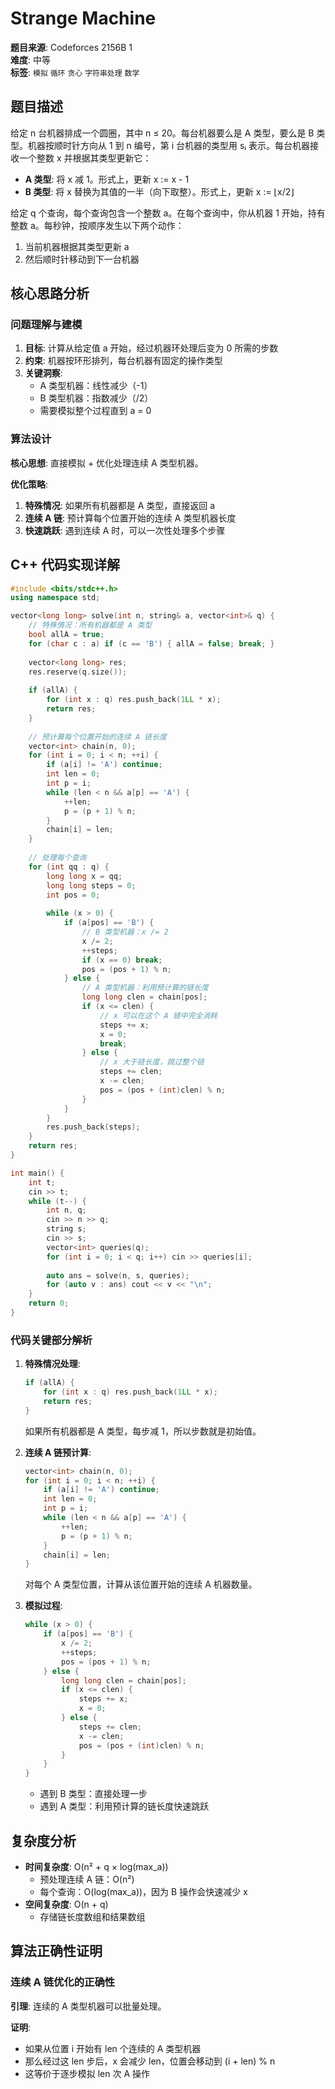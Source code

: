 # Strange Machine

**题目来源**: Codeforces 2156B <mcreference link="https://codeforces.com/contest/2156/problem/B" index="1">1</mcreference>  
**难度**: 中等  
**标签**: `模拟` `循环` `贪心` `字符串处理` `数学`

## 题目描述

给定 n 台机器排成一个圆圈，其中 n ≤ 20。每台机器要么是 A 类型，要么是 B 类型。机器按顺时针方向从 1 到 n 编号，第 i 台机器的类型用 sᵢ 表示。每台机器接收一个整数 x 并根据其类型更新它：

- **A 类型**: 将 x 减 1。形式上，更新 x := x - 1
- **B 类型**: 将 x 替换为其值的一半（向下取整）。形式上，更新 x := ⌊x/2⌋

给定 q 个查询，每个查询包含一个整数 a。在每个查询中，你从机器 1 开始，持有整数 a。每秒钟，按顺序发生以下两个动作：

1. 当前机器根据其类型更新 a
2. 然后顺时针移动到下一台机器


## 核心思路分析

### 问题理解与建模

1. **目标**: 计算从给定值 a 开始，经过机器环处理后变为 0 所需的步数
2. **约束**: 机器按环形排列，每台机器有固定的操作类型
3. **关键洞察**: 
   - A 类型机器：线性减少（-1）
   - B 类型机器：指数减少（/2）
   - 需要模拟整个过程直到 a = 0

### 算法设计

**核心思想**: 直接模拟 + 优化处理连续 A 类型机器。

**优化策略**:
1. **特殊情况**: 如果所有机器都是 A 类型，直接返回 a
2. **连续 A 链**: 预计算每个位置开始的连续 A 类型机器长度
3. **快速跳跃**: 遇到连续 A 时，可以一次性处理多个步骤

## C++ 代码实现详解

```cpp
#include <bits/stdc++.h>
using namespace std;

vector<long long> solve(int n, string& a, vector<int>& q) {
    // 特殊情况：所有机器都是 A 类型
    bool allA = true;
    for (char c : a) if (c == 'B') { allA = false; break; }
    
    vector<long long> res;
    res.reserve(q.size());
    
    if (allA) {
        for (int x : q) res.push_back(1LL * x);
        return res;
    }
    
    // 预计算每个位置开始的连续 A 链长度
    vector<int> chain(n, 0);
    for (int i = 0; i < n; ++i) {
        if (a[i] != 'A') continue;
        int len = 0;
        int p = i;
        while (len < n && a[p] == 'A') {
            ++len;
            p = (p + 1) % n;
        }
        chain[i] = len;
    }
    
    // 处理每个查询
    for (int qq : q) {
        long long x = qq;
        long long steps = 0;
        int pos = 0;
        
        while (x > 0) {
            if (a[pos] == 'B') {
                // B 类型机器：x /= 2
                x /= 2;
                ++steps;
                if (x == 0) break;
                pos = (pos + 1) % n;
            } else {
                // A 类型机器：利用预计算的链长度
                long long clen = chain[pos];
                if (x <= clen) {
                    // x 可以在这个 A 链中完全消耗
                    steps += x;
                    x = 0;
                    break;
                } else {
                    // x 大于链长度，跳过整个链
                    steps += clen;
                    x -= clen;
                    pos = (pos + (int)clen) % n;
                }
            }
        }
        res.push_back(steps);
    }
    return res;
}

int main() {
    int t;
    cin >> t;
    while (t--) {
        int n, q;
        cin >> n >> q;
        string s;
        cin >> s;
        vector<int> queries(q);
        for (int i = 0; i < q; i++) cin >> queries[i];
        
        auto ans = solve(n, s, queries);
        for (auto v : ans) cout << v << "\n";
    }
    return 0;
}
```

### 代码关键部分解析

1. **特殊情况处理**: 
   ```cpp
   if (allA) {
       for (int x : q) res.push_back(1LL * x);
       return res;
   }
   ```
   如果所有机器都是 A 类型，每步减 1，所以步数就是初始值。

2. **连续 A 链预计算**:
   ```cpp
   vector<int> chain(n, 0);
   for (int i = 0; i < n; ++i) {
       if (a[i] != 'A') continue;
       int len = 0;
       int p = i;
       while (len < n && a[p] == 'A') {
           ++len;
           p = (p + 1) % n;
       }
       chain[i] = len;
   }
   ```
   对每个 A 类型位置，计算从该位置开始的连续 A 机器数量。

3. **模拟过程**:
   ```cpp
   while (x > 0) {
       if (a[pos] == 'B') {
           x /= 2;
           ++steps;
           pos = (pos + 1) % n;
       } else {
           long long clen = chain[pos];
           if (x <= clen) {
               steps += x;
               x = 0;
           } else {
               steps += clen;
               x -= clen;
               pos = (pos + (int)clen) % n;
           }
       }
   }
   ```
   - 遇到 B 类型：直接处理一步
   - 遇到 A 类型：利用预计算的链长度快速跳跃

## 复杂度分析

- **时间复杂度**: O(n² + q × log(max_a))
  - 预处理连续 A 链：O(n²)
  - 每个查询：O(log(max_a))，因为 B 操作会快速减少 x
- **空间复杂度**: O(n + q)
  - 存储链长度数组和结果数组

## 算法正确性证明

### 连续 A 链优化的正确性

**引理**: 连续的 A 类型机器可以批量处理。

**证明**: 
- 如果从位置 i 开始有 len 个连续的 A 类型机器
- 那么经过这 len 步后，x 会减少 len，位置会移动到 (i + len) % n
- 这等价于逐步模拟 len 次 A 操作